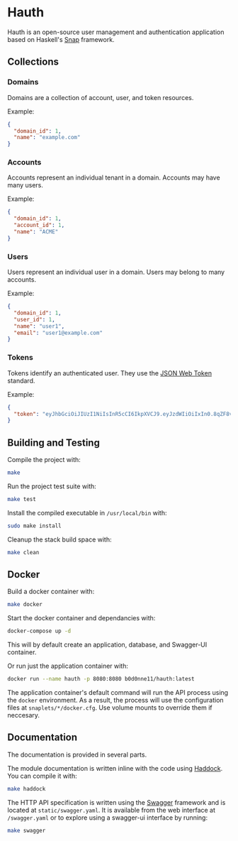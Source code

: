 # Hauth

Hauth is an open-source user management and authentication application based on
Haskell's [Snap](http://snapframework.com/) framework.

## Collections

### Domains

Domains are a collection of account, user, and token resources.

Example:
```json
{
  "domain_id": 1,
  "name": "example.com"
}
```

### Accounts

Accounts represent an individual tenant in a domain. Accounts may have many users.

Example:
```json
{
  "domain_id": 1,
  "account_id": 1,
  "name": "ACME"
}
```

### Users

Users represent an individual user in a domain. Users may belong to many accounts.

Example:
```json
{
  "domain_id": 1,
  "user_id": 1,
  "name": "user1",
  "email": "user1@example.com"
}
```

### Tokens

Tokens identify an authenticated user. They use the [JSON Web
Token](https://jwt.io/) standard.

Example:
```json
{
  "token": "eyJhbGciOiJIUzI1NiIsInR5cCI6IkpXVCJ9.eyJzdWIiOiIxIn0.8qZF8vbN3UpcanXFc-mPXJkOPN01-bRch8XX3rToP1U"
}
```

## Building and Testing

Compile the project with:
```bash
make
```

Run the project test suite with:
```bash
make test
```

Install the compiled executable in `/usr/local/bin` with:
```bash
sudo make install
```

Cleanup the stack build space with:
```bash
make clean
```

## Docker

Build a docker container with:
```bash
make docker
```

Start the docker container and dependancies with:
```bash
docker-compose up -d
```

This will by default create an application, database, and Swagger-UI container.

Or run just the application container with:
```bash
docker run --name hauth -p 8080:8080 b0d0nne11/hauth:latest
```

 The application container's default command will run the API process using the
 `docker` environment. As a result, the process will use the configuration
 files at `snaplets/*/docker.cfg`. Use volume mounts to override them if
 neccesary.

## Documentation

The documentation is provided in several parts.

The module documentation is written inline with the code using
[Haddock](https://www.haskell.org/haddock/). You can compile it with:
```bash
make haddock
```

The HTTP API specification is written using the [Swagger](http://swagger.io/)
framework and is located at `static/swagger.yaml`. It is available from the web
interface at `/swagger.yaml` or to explore using a swagger-ui interface by
running:
```bash
make swagger
```
